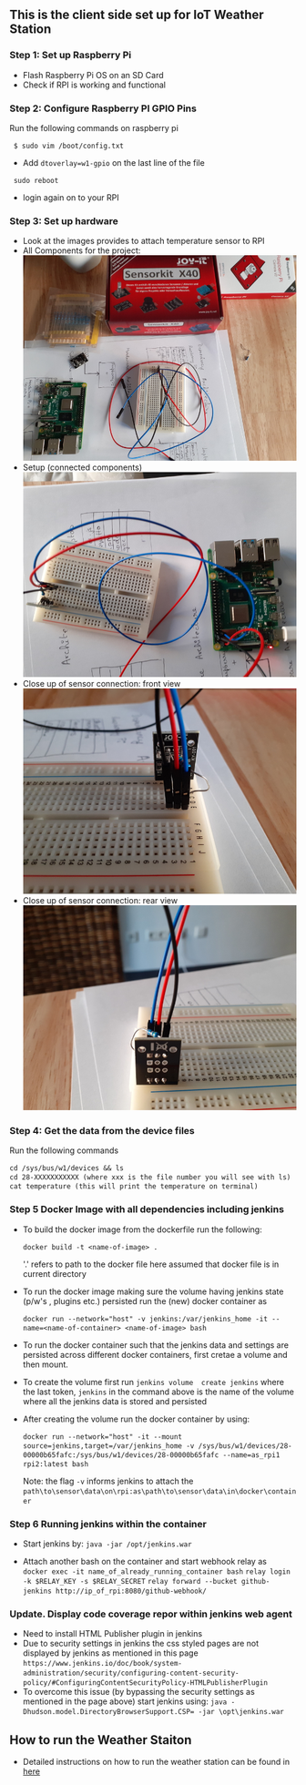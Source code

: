 ## This is the client side set up for IoT Weather Station
### Step 1: Set up Raspberry Pi
* Flash Raspberry Pi OS on an SD Card
* Check if RPI is working and functional

### Step 2: Configure Raspberry PI GPIO Pins
Run the following commands on raspberry pi
```
 $ sudo vim /boot/config.txt
```
* Add `dtoverlay=w1-gpio` on the last line of the file
```
 sudo reboot
```
* login again on to your RPI


### Step 3: Set up hardware
* Look at the images provides to attach temperature sensor to RPI 
* All Components for the project: 
![](Images/setup1.jpg)
* Setup  (connected components)
![](Images/setup2.jpg)
* Close up of sensor connection: front view
![](Images/setup3.jpg)
* Close up of sensor connection: rear view
![](Images/setup4.jpg)

### Step 4: Get the data from the device files
Run the following commands
```
cd /sys/bus/w1/devices && ls
cd 28-XXXXXXXXXXX (where xxx is the file number you will see with ls)
cat temperature (this will print the temperature on terminal)
```

### Step 5 Docker Image with all dependencies including jenkins
* To build the docker image from the dockerfile run the following:
	```
  docker build -t <name-of-image> . 
  ```
  '.' refers to path to the docker file here assumed that docker file is in current directory

* To run the docker image making sure the volume having jenkins state (p/w's , plugins etc.)
  persisted run the (new) docker container as
	```
  docker run --network="host" -v jenkins:/var/jenkins_home -it --name=<name-of-container> <name-of-image> bash
  ```

* To run the docker container such that the jenkins data and settings are persisted across different docker containers, first cretae a volume and then mount. 
* To create the volume first run 
  `jenkins volume  create jenkins`
  where the last token, `jenkins` in the command above is the name of the volume where all the jenkins  data is stored and  persisted

* After creating the volume run the docker container by using:
  ```
  docker run --network="host" -it --mount source=jenkins,target=/var/jenkins_home -v /sys/bus/w1/devices/28-00000b65fafc:/sys/bus/w1/devices/28-00000b65fafc --name=as_rpi1 rpi2:latest bash
  ```
  Note: the flag `-v` informs jenkins to attach the `path\to\sensor\data\on\rpi:as\path\to\sensor\data\in\docker\container` 

### Step 6 Running jenkins within the container

* Start jenkins by:
`java -jar /opt/jenkins.war`

* Attach another bash on the container and start webhook relay as
` docker exec -it name_of_already_running_container bash`
`relay login -k $RELAY_KEY -s $RELAY_SECRET`
`relay forward --bucket github-jenkins http://ip_of_rpi:8080/github-webhook/`

### Update. Display code coverage repor within jenkins web agent
* Need to install  HTML Publisher plugin in jenkins
* Due to security settings in jenkins the css styled pages are not displayed by jenkins as mentioned in this page `https://www.jenkins.io/doc/book/system-administration/security/configuring-content-security-policy/#ConfiguringContentSecurityPolicy-HTMLPublisherPlugin`
* To overcome this issue (by bypassing the security settings as mentioned in the page above) start jenkins using:
  `java -Dhudson.model.DirectoryBrowserSupport.CSP= -jar \opt\jenkins.war`

## How to run the Weather Staiton

* Detailed instructions on how to run the weather station can be found in [here](HowToRUnWeatherStation.md)
